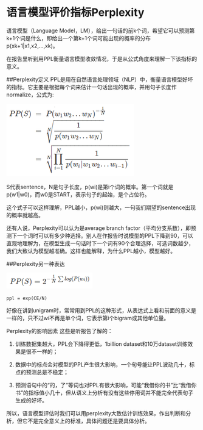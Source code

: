 # **语言模型评价指标Perplexity**

语言模型（Language Model，LM），给出一句话的前k个词，希望它可以预测第k+1个词是什么，即给出一个第k+1个词可能出现的概率的分布p(xk+1|x1,x2,...,xk)。

在报告里听到用PPL衡量语言模型收敛情况，于是从公式角度来理解一下该指标的意义。

##Perplexity定义
PPL是用在自然语言处理领域（NLP）中，衡量语言模型好坏的指标。它主要是根据每个词来估计一句话出现的概率，并用句子长度作normalize，公式为:

![ppl](src/_static/ppl1.png)


S代表sentence，N是句子长度，p(wi)是第i个词的概率。第一个词就是 p(w1|w0)，而w0是START，表示句子的起始，是个占位符。

这个式子可以这样理解，PPL越小，p(wi)则越大，一句我们期望的sentence出现的概率就越高。

还有人说，Perplexity可以认为是average branch factor（平均分支系数），即预测下一个词时可以有多少种选择。别人在作报告时说模型的PPL下降到90，可以直观地理解为，在模型生成一句话时下一个词有90个合理选择，可选词数越少，我们大致认为模型越准确。这样也能解释，为什么PPL越小，模型越好。

##Perplexity另一种表达

![ppl2](src/_static/ppl2.png)

```
ppl = exp(CE/N)
```

好像在讲到unigram时，常常用到PPL的这种形式，从表达式上看和前面的意义是一样的，只不过wi不再是单个词，它表示第i个bigram或其他单位量。

Perplexity的影响因素
这些是听报告了解的：

1. 训练数据集越大，PPL会下降得更低，1billion dataset和10万dataset训练效果是很不一样的；

2. 数据中的标点会对模型的PPL产生很大影响，一个句号能让PPL波动几十，标点的预测总是不稳定；

3. 预测语句中的“的，了”等词也对PPL有很大影响，可能“我借你的书”比“我借你书”的指标值小几十，但从语义上分析有没有这些停用词并不能完全代表句子生成的好坏。


所以，语言模型评估时我们可以用perplexity大致估计训练效果，作出判断和分析，但它不是完全意义上的标准，具体问题还是要具体分析。

